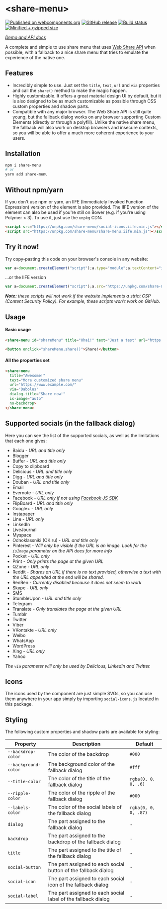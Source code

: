 # \<share-menu\>
[![Published on webcomponents.org](https://img.shields.io/badge/webcomponents.org-published-blue.svg)](https://www.webcomponents.org/element/share-menu)
[![GitHub release](https://img.shields.io/github/release/Dabolus/share-menu/all.svg)](https://github.com/Dabolus/share-menu)
[![Build status](https://travis-ci.org/Dabolus/share-menu.svg?branch=master)](https://travis-ci.org/Dabolus/share-menu)
[![Minified + gzipped size](https://img.shields.io/bundlephobia/minzip/share-menu.svg)](https://bundlephobia.com/result?p=share-menu)

_[Demo and API docs](https://www.webcomponents.org/element/share-menu)_

A complete and simple to use share menu that uses 
[Web Share API](https://developers.google.com/web/updates/2016/10/navigator-share) 
when possible, with a fallback to a nice share menu that tries to emulate the 
experience of the native one.

## Features
- Incredibly simple to use. Just set the `title`, `text`, `url` and `via` 
  properties and call the `share()` method to make the magic happen.
- Highly customizable. It offers a great material design UI by default, but 
  it is also designed to be as much customizable as possible through CSS custom 
  properties and shadow parts.
- Compatible with any major browser. The Web Share API is still quite young, but 
  the fallback dialog works on any browser supporting Custom Elements (directly 
  or through a polyfill). Unlike the native share menu, the fallback will also 
  work on desktop browsers and insecure contexts, so you will be able to offer 
  a much more coherent experience to your users.

## Installation
```bash
npm i share-menu
# or
yarn add share-menu
```

## Without npm/yarn
If you don't use npm or yarn, an IIFE (Immediately Invoked Function Expression) 
version of the element is also provided. The IIFE version of the element can 
also be used if you're still on Bower  (e.g. if you're using Polymer < 3). To 
use it, just use the `unpkg` CDN:

```html
<script src="https://unpkg.com/share-menu/social-icons.iife.min.js"></script>
<script src="https://unpkg.com/share-menu/share-menu.iife.min.js"></script>
```

## Try it now!
Try copy-pasting this code on your browser's console in any website:
```js
var a=document.createElement("script");a.type="module";a.textContent="import'https://unpkg.com/share-menu/share-menu.min.js';var a=document.createElement('share-menu');document.body.appendChild(a),a.share()";document.head.appendChild(a);
```
...or the IIFE version
```js
var a=document.createElement("script");a.src="https://unpkg.com/share-menu/share-menu.iife.min.js";a.onload=()=>{var c=document.createElement("share-menu");document.body.appendChild(c);c.share()};var b=document.createElement("script");b.src="https://unpkg.com/share-menu/social-icons.iife.min.js";b.onload=()=>document.head.appendChild(a);document.head.appendChild(b);
```
_**Note:** these scripts will not work if the website implements a strict CSP 
(Content Security Policy). For example, these scripts won't work on GitHub._

## Usage
#### Basic usage
```html
<share-menu id="shareMenu" title="Ohai!" text="Just a test" url="https://www.example.com/"></share-menu>

<button onclick="shareMenu.share()">Share!</button>
```
#### All the properties set
```html
<share-menu
  title="Awesome!"
  text="More customized share menu"
  url="https://www.example.com/"
  via="Dabolus"
  dialog-title="Share now!"
  is-image="auto"
  no-backdrop>
</share-menu>
```

## Supported socials (in the fallback dialog)
Here you can see the list of the supported socials, as well as the limitations 
that each one gives:

 - Baidu - _URL and title only_
 - Blogger
 - Buffer - _URL and title only_
 - Copy to clipboard
 - Delicious - _URL and title only_
 - Digg - _URL and title only_
 - Douban - _URL and title only_
 - Email
 - Evernote - _URL only_
 - Facebook - _URL only if not using [Facebook JS SDK](https://developers.facebook.com/docs/javascript)_
 - FlipBoard - _URL and title only_
 - Google+ - _URL only_
 - Instapaper
 - Line - _URL only_
 - LinkedIn
 - LiveJournal
 - Myspace
 - Odnoklassniki (OK.ru) - _URL and title only_
 - Pinterest - _Will only be visible if the URL is an image. Look for the `isImage` parameter on the API docs for more info_
 - Pocket - _URL only_
 - Print - _Only prints the page at the given URL_
 - QZone - _URL only_
 - Reddit - _Shares an URL if there is no text provided, otherwise a text with the URL appended at the end will be shared._ 
 - RenRen - _Currently disabled because it does not seem to work_
 - Skype - _URL only_
 - SMS
 - StumbleUpon - _URL and title only_
 - Telegram
 - Translate - _Only translates the page at the given URL_
 - Tumblr
 - Twitter
 - Viber
 - VKontakte - _URL only_
 - Weibo
 - WhatsApp
 - WordPress
 - Xing - _URL only_
 - Yahoo

_The `via` parameter will only be used by Delicious, LinkedIn and Twitter._

## Icons
The icons used by the component are just simple SVGs, so you can use them anywhere in your app simply by importing 
`social-icons.js` located in this package.

## Styling
The following custom properties and shadow parts are available for styling:

| Property             | Description                                                       | Default              |
| -------------------- | ----------------------------------------------------------------- | -------------------- |
| `--backdrop-color`   | The color of the backdrop                                         | `#000`               |
| `--background-color` | The background color of the fallback dialog                       | `#fff`               |
| `--title-color`      | The color of the title of the fallback dialog                     | `rgba(0, 0, 0, .6)`  |
| `--ripple-color`     | The color of the ripple of the fallback dialog                    | `#000`               |
| `--labels-color`     | The color of the social labels of the fallback dialog             | `rgba(0, 0, 0, .87)` |
| `dialog`             | The part assigned to the fallback dialog                          | -                    |
| `backdrop`           | The part assigned to the backdrop of the fallback dialog          | -                    |
| `title`              | The part assigned to the title of the fallback dialog             | -                    |
| `social-button`      | The part assigned to each social button of the fallback dialog    | -                    |
| `social-icon`        | The part assigned to each social icon of the fallback dialog      | -                    |
| `social-label`       | The part assigned to each social label of the fallback dialog     | -                    |
